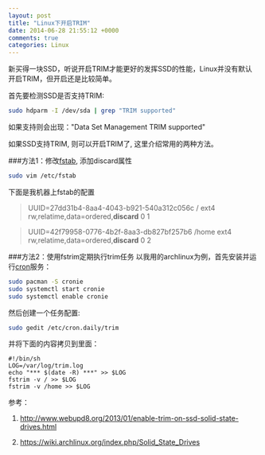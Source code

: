 ```yaml
---
layout: post
title: "Linux下开启TRIM"
date: 2014-06-28 21:55:12 +0000
comments: true
categories: Linux
---
```


新买得一块SSD，听说开启TRIM才能更好的发挥SSD的性能，Linux并没有默认开启TRIM，但开启还是比较简单。

首先要检测SSD是否支持TRIM:

```bash
sudo hdparm -I /dev/sda | grep "TRIM supported"
```
如果支持则会出现："Data Set Management TRIM supported"

如果SSD支持TRIM, 则可以开启TRIM了, 这里介绍常用的两种方法。

###方法1：修改[fstab][1], 添加discard属性
```bash
sudo vim /etc/fstab
```

下面是我机器上fstab的配置
> UUID=27dd31b4-8aa4-4043-b921-540a312c056c       /               ext4            rw,relatime,data=ordered,**discard**        0 1

> 
> UUID=42f79958-0776-4b2f-8aa3-db827bf257b6       /home           ext4            rw,relatime,data=ordered,**discard**        0 2





###方法2：使用fstrim定期执行trim任务
以我用的archlinux为例，首先安装并运行[cron][2]服务：
```bash
sudo pacman -S cronie
sudo systemctl start cronie
sudo systemctl enable cronie
```

然后创建一个任务配置:
```bash
sudo gedit /etc/cron.daily/trim
```

并将下面的内容拷贝到里面：
```
#!/bin/sh
LOG=/var/log/trim.log
echo "*** $(date -R) ***" >> $LOG
fstrim -v / >> $LOG
fstrim -v /home >> $LOG
```


参考：

1. http://www.webupd8.org/2013/01/enable-trim-on-ssd-solid-state-drives.html

2. https://wiki.archlinux.org/index.php/Solid_State_Drives


[1]: http://en.wikipedia.org/wiki/Fstab
[2]: http://en.wikipedia.org/wiki/Cron
